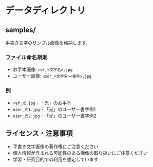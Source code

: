 # データディレクトリ

## samples/
手書き文字のサンプル画像を格納します。

### ファイル命名規則
- お手本画像: `ref_<文字名>.jpg`
- ユーザー画像: `user_<文字名><番号>.jpg`

### 例
- `ref_光.jpg` - 「光」のお手本
- `user_光1.jpg` - 「光」のユーザー書字例1
- `user_光2.jpg` - 「光」のユーザー書字例2

## ライセンス・注意事項
- 手書き文字画像の著作権にご注意ください
- 個人情報が含まれる可能性のある画像の取り扱いにご注意ください
- 学習・研究目的での利用を想定しています
